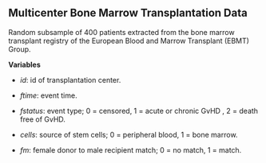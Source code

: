 ## Multicenter Bone Marrow Transplantation Data

Random subsample of 400 patients extracted from the bone marrow transplant registry of the European Blood and Marrow Transplant (EBMT) Group.

**Variables**

- *id*: id of transplantation center.

- *ftime*: event time.

- *fstatus*: event type;
0 = censored, 1 = acute or chronic GvHD , 2 = death free of GvHD.

- *cells*: source of stem cells;
0 = peripheral blood, 1 = bone marrow.

- *fm*: female donor to male recipient match;
0 = no match, 1 = match.
